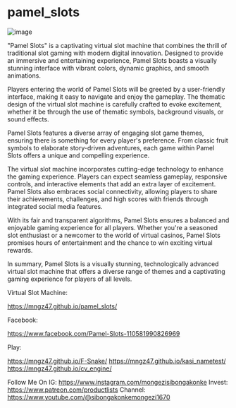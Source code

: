 # pamel_slots

![image](https://github.com/mngz47/pamel_slots/assets/15697629/b2667b29-04cd-4b91-9541-95156c767643)


"Pamel Slots" is a captivating virtual slot machine that combines the thrill of traditional slot gaming with modern digital innovation. Designed to provide an immersive and entertaining experience, Pamel Slots boasts a visually stunning interface with vibrant colors, dynamic graphics, and smooth animations.

Players entering the world of Pamel Slots will be greeted by a user-friendly interface, making it easy to navigate and enjoy the gameplay. The thematic design of the virtual slot machine is carefully crafted to evoke excitement, whether it be through the use of thematic symbols, background visuals, or sound effects.

Pamel Slots features a diverse array of engaging slot game themes, ensuring there is something for every player's preference. From classic fruit symbols to elaborate story-driven adventures, each game within Pamel Slots offers a unique and compelling experience.

The virtual slot machine incorporates cutting-edge technology to enhance the gaming experience. Players can expect seamless gameplay, responsive controls, and interactive elements that add an extra layer of excitement. Pamel Slots also embraces social connectivity, allowing players to share their achievements, challenges, and high scores with friends through integrated social media features.

With its fair and transparent algorithms, Pamel Slots ensures a balanced and enjoyable gaming experience for all players. Whether you're a seasoned slot enthusiast or a newcomer to the world of virtual casinos, Pamel Slots promises hours of entertainment and the chance to win exciting virtual rewards.

In summary, Pamel Slots is a visually stunning, technologically advanced virtual slot machine that offers a diverse range of themes and a captivating gaming experience for players of all levels.


Virtual Slot Machine:

https://mngz47.github.io/pamel_slots/

Facebook:

https://www.facebook.com/Pamel-Slots-110581990826969

Play:

https://mngz47.github.io/F-Snake/
https://mngz47.github.io/kasi_nametest/
https://mngz47.github.io/cv_engine/


Follow Me On IG: https://www.instagram.com/mongezisibongakonke
Invest: https://www.patreon.com/productlists 
Channel: https://www.youtube.com/@sibongakonkemongezi1670
